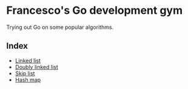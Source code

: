 # Francesco's Go development gym

Trying out Go on some popular algorithms.

## Index

- [Linked list](pkg/datastructures/linkedlist/)
- [Doubly linked list](pkg/datastructures/doublylinkedlist/)
- [Skip list](pkg/datastructures/skiplist/)
- [Hash map](pkg/datastructures/hashmap/)
